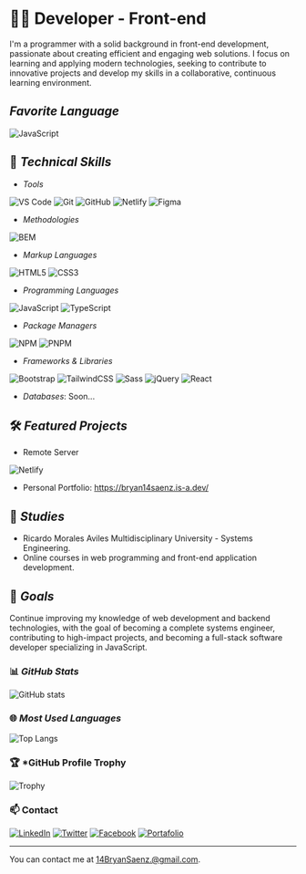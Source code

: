 # 👨‍💻 Developer - Front-end
I'm a programmer with a solid background in front-end development, passionate about creating efficient and engaging web solutions. 
I focus on learning and applying modern technologies, seeking to contribute to innovative projects and develop my skills in a collaborative, continuous learning environment. 

## *Favorite Language*
![JavaScript](https://img.shields.io/badge/JavaScript-F7DF1E?style=for-the-badge&logo=javascript&logoColor=black)

## 💼 *Technical Skills*
- *Tools*

![VS Code](https://img.shields.io/badge/VS%20Code-007ACC?style=for-the-badge&logo=visual-studio-code&logoColor=white)
![Git](https://img.shields.io/badge/Git-F05032?style=for-the-badge&logo=git&logoColor=white)
![GitHub](https://img.shields.io/badge/GitHub-181717?style=for-the-badge&logo=github&logoColor=white)
![Netlify](https://img.shields.io/badge/Netlify-%2300C7B7.svg?style=for-the-badge&logo=Netlify&logoColor=white)
![Figma](https://img.shields.io/badge/Figma-0D0D0D?style=for-the-badge&logo=figma)

- *Methodologies*

![BEM](https://img.shields.io/badge/BEM-007ACC?style=for-the-badge&logo=css3&logoColor=white)

- *Markup Languages*

![HTML5](https://img.shields.io/badge/HTML5-E34F26?style=for-the-badge&logo=html5&logoColor=white)
![CSS3](https://img.shields.io/badge/CSS3-1572B6?style=for-the-badge&logo=css3&logoColor=white)

- *Programming Languages*

![JavaScript](https://img.shields.io/badge/JavaScript-F7DF1E?style=for-the-badge&logo=javascript&logoColor=black)
![TypeScript](https://img.shields.io/badge/TypeScript-007ACC?style=for-the-badge&logo=typescript&logoColor=white)

- *Package Managers*

![NPM](https://img.shields.io/badge/NPM-339933?style=for-the-badge&logo=node.js&logoColor=white)
![PNPM](https://img.shields.io/badge/PNPM-339933?style=for-the-badge&logo=node.js&logoColor=white)

- *Frameworks & Libraries*

![Bootstrap](https://img.shields.io/badge/Bootstrap-7952B3?style=for-the-badge&logo=bootstrap&logoColor=white)
![TailwindCSS](https://img.shields.io/badge/TailwindCSS-0EA5E9?style=for-the-badge&logo=tailwindcss&logoColor=white)
![Sass](https://img.shields.io/badge/Sass-CC6699?style=for-the-badge&logo=sass&logoColor=white)
![jQuery](https://img.shields.io/badge/jQuery-0769AD?style=for-the-badge&logo=jquery&logoColor=white)
![React](https://img.shields.io/badge/React-61DAFB?style=for-the-badge&logo=react&logoColor=white)

- *Databases*: Soon...

## 🛠️ *Featured Projects*
- Remote Server

![Netlify](https://img.shields.io/badge/Netlify-00C7B7?style=for-the-badge&logo=netlify&logoColor=white)

- Personal Portfolio: https://bryan14saenz.is-a.dev/

## 🏫 *Studies*
- Ricardo Morales Aviles Multidisciplinary University - Systems Engineering.
- Online courses in web programming and front-end application development.

## 🌱 *Goals*
Continue improving my knowledge of web development and backend technologies, with the goal of becoming a complete systems engineer, contributing to high-impact projects, and becoming a full-stack software developer specializing in JavaScript.

### 📊 *GitHub Stats*
![GitHub stats](https://github-readme-stats.vercel.app/api?username=Bryan14Saenz&show_icons=true&theme=onedark)

### 🌐 *Most Used Languages*
![Top Langs](https://github-readme-stats.vercel.app/api/top-langs/?username=Bryan14Saenz&layout=compact&theme=onedark)

### 🏆 *GitHub Profile Trophy
![Trophy](https://github-profile-trophy.vercel.app/?username=Bryan14Saenz&theme=onedark&column=3)

### 📫 Contact
[![LinkedIn](https://img.shields.io/badge/LinkedIn-0077B5?style=for-the-badge&logo=linkedin&logoColor=white)](https://www.linkedin.com/in/14bryansaenz/)
[![Twitter](https://img.shields.io/badge/Twitter-1DA1F2?style=for-the-badge&logo=twitter&logoColor=white)](https://twitter.com/14bryansaenz)
[![Facebook](https://img.shields.io/badge/Facebook-1877F2?style=for-the-badge&logo=facebook&logoColor=white)](https://www.facebook.com/14BryanSaenz)
[![Portafolio](https://img.shields.io/badge/Portafolio-000000?style=for-the-badge&logo=google-chrome&logoColor=white)](https://bryan14saenz.is-a.dev/)

---
You can contact me at 14BryanSaenz.@gmail.com.
